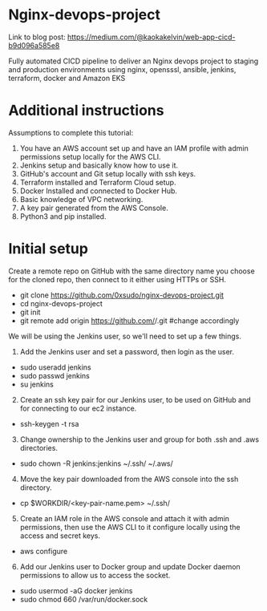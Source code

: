 # Nginx-devops-project
Link to blog post: https://medium.com/@kaokakelvin/web-app-cicd-b9d096a585e8

Fully automated CICD pipeline to deliver an Nginx devops project to staging and production environments using nginx, opensssl, ansible, jenkins, terraform, docker and Amazon EKS

# Additional instructions
Assumptions to complete this tutorial:
1. You have an AWS account set up and have an IAM profile with admin permissions setup locally for the AWS CLI.
2. Jenkins setup and basically know how to use it.
3. GitHub's account and Git setup locally with ssh keys.
4. Terraform installed and Terraform Cloud setup.
5. Docker Installed and connected to Docker Hub.
6. Basic knowledge of VPC networking.
7. A key pair generated from the AWS Console.
8. Python3 and pip installed.

# Initial setup
Create a remote repo on GitHub with the same directory name you choose for the cloned repo, then connect to it either using HTTPs or SSH.
- git clone https://github.com/0xsudo/nginx-devops-project.git
- cd nginx-devops-project
- git init
- git remote add origin https://github.com/<USER>/<REPO>.git #change accordingly

We will be using the Jenkins user, so we'll need to set up a few things.
1. Add the Jenkins user and set a password, then login as the user.
- sudo useradd jenkins
- sudo passwd jenkins
- su jenkins
2. Create an ssh key pair for our Jenkins user, to be used on GitHub and for connecting to our ec2 instance.
- ssh-keygen -t rsa
3. Change ownership to the Jenkins user and group for both .ssh and .aws directories.
- sudo chown -R jenkins:jenkins ~/.ssh/ ~/.aws/
4. Move the key pair downloaded from the AWS console into the ssh directory.
- cp $WORKDIR/<key-pair-name.pem> ~/.ssh/
5. Create an IAM role in the AWS console and attach it with admin permissions, then use the AWS CLI to it configure locally using the access and secret keys.
- aws configure
6. Add our Jenkins user to Docker group and update Docker daemon permissions to allow us to access the socket.
- sudo usermod -aG docker jenkins
- sudo chmod 660 /var/run/docker.sock